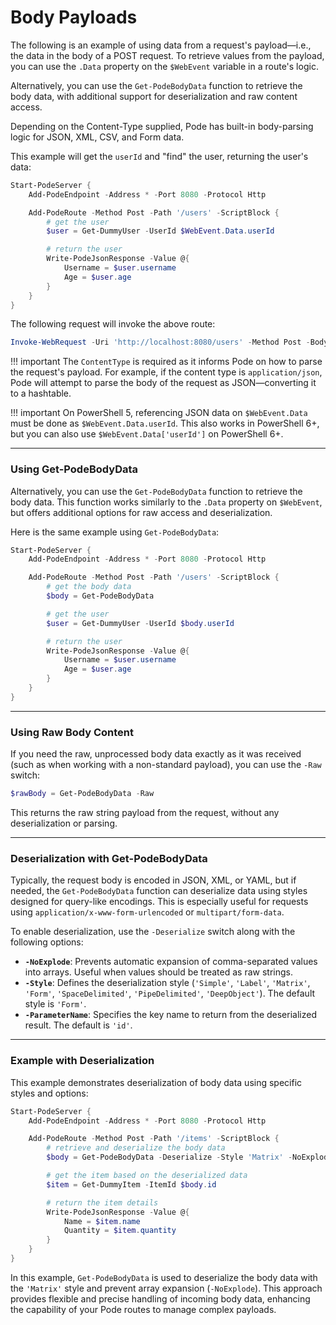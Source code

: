 # Body Payloads

The following is an example of using data from a request's payload—i.e., the data in the body of a POST request. To retrieve values from the payload, you can use the `.Data` property on the `$WebEvent` variable in a route's logic.

Alternatively, you can use the `Get-PodeBodyData` function to retrieve the body data, with additional support for deserialization and raw content access.

Depending on the Content-Type supplied, Pode has built-in body-parsing logic for JSON, XML, CSV, and Form data.

This example will get the `userId` and "find" the user, returning the user's data:

```powershell
Start-PodeServer {
    Add-PodeEndpoint -Address * -Port 8080 -Protocol Http

    Add-PodeRoute -Method Post -Path '/users' -ScriptBlock {
        # get the user
        $user = Get-DummyUser -UserId $WebEvent.Data.userId

        # return the user
        Write-PodeJsonResponse -Value @{
            Username = $user.username
            Age = $user.age
        }
    }
}
```

The following request will invoke the above route:

```powershell
Invoke-WebRequest -Uri 'http://localhost:8080/users' -Method Post -Body '{ "userId": 12345 }' -ContentType 'application/json'
```

!!! important
The `ContentType` is required as it informs Pode on how to parse the request's payload. For example, if the content type is `application/json`, Pode will attempt to parse the body of the request as JSON—converting it to a hashtable.

!!! important
On PowerShell 5, referencing JSON data on `$WebEvent.Data` must be done as `$WebEvent.Data.userId`. This also works in PowerShell 6+, but you can also use `$WebEvent.Data['userId']` on PowerShell 6+.

---

### Using Get-PodeBodyData

Alternatively, you can use the `Get-PodeBodyData` function to retrieve the body data. This function works similarly to the `.Data` property on `$WebEvent`, but offers additional options for raw access and deserialization.

Here is the same example using `Get-PodeBodyData`:

```powershell
Start-PodeServer {
    Add-PodeEndpoint -Address * -Port 8080 -Protocol Http

    Add-PodeRoute -Method Post -Path '/users' -ScriptBlock {
        # get the body data
        $body = Get-PodeBodyData

        # get the user
        $user = Get-DummyUser -UserId $body.userId

        # return the user
        Write-PodeJsonResponse -Value @{
            Username = $user.username
            Age = $user.age
        }
    }
}
```

---

### Using Raw Body Content

If you need the raw, unprocessed body data exactly as it was received (such as when working with a non-standard payload), you can use the `-Raw` switch:

```powershell
$rawBody = Get-PodeBodyData -Raw
```

This returns the raw string payload from the request, without any deserialization or parsing.

---

### Deserialization with Get-PodeBodyData

Typically, the request body is encoded in JSON, XML, or YAML, but if needed, the `Get-PodeBodyData` function can deserialize data using styles designed for query-like encodings. This is especially useful for requests using `application/x-www-form-urlencoded` or `multipart/form-data`.

To enable deserialization, use the `-Deserialize` switch along with the following options:

* **`-NoExplode`**: Prevents automatic expansion of comma-separated values into arrays. Useful when values should be treated as raw strings.
* **`-Style`**: Defines the deserialization style (`'Simple'`, `'Label'`, `'Matrix'`, `'Form'`, `'SpaceDelimited'`, `'PipeDelimited'`, `'DeepObject'`). The default style is `'Form'`.
* **`-ParameterName`**: Specifies the key name to return from the deserialized result. The default is `'id'`.

---

### Example with Deserialization

This example demonstrates deserialization of body data using specific styles and options:

```powershell
Start-PodeServer {
    Add-PodeEndpoint -Address * -Port 8080 -Protocol Http

    Add-PodeRoute -Method Post -Path '/items' -ScriptBlock {
        # retrieve and deserialize the body data
        $body = Get-PodeBodyData -Deserialize -Style 'Matrix' -NoExplode

        # get the item based on the deserialized data
        $item = Get-DummyItem -ItemId $body.id

        # return the item details
        Write-PodeJsonResponse -Value @{
            Name = $item.name
            Quantity = $item.quantity
        }
    }
}
```

In this example, `Get-PodeBodyData` is used to deserialize the body data with the `'Matrix'` style and prevent array expansion (`-NoExplode`). This approach provides flexible and precise handling of incoming body data, enhancing the capability of your Pode routes to manage complex payloads.
